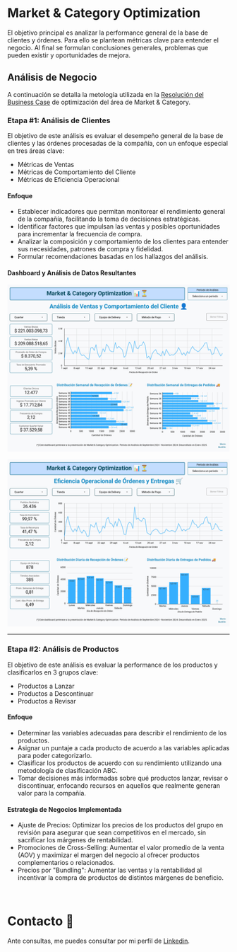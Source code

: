 # Market & Category Optimization
El objetivo principal es analizar la performance general de la base de clientes y órdenes.  Para ello se plantean métricas clave para entender el negocio. Al final se formulan conclusiones generales, problemas que pueden existir y  oportunidades de mejora.


## Análisis de Negocio
A continuación se detalla la metología utilizada en la [Resolución del Business Case](https://github.com/mabustillo14/market-optimization/blob/main/Business%20Case.pdf) de optimización del área de Market & Category.

### Etapa #1: Análisis de Clientes
El objetivo de este análisis es evaluar el desempeño general de la base de clientes y las órdenes procesadas de la compañía, con un enfoque especial en tres áreas clave:
* Métricas de Ventas
* Métricas de Comportamiento del Cliente
* Métricas de Eficiencia Operacional

#### Enfoque
* Establecer indicadores que permitan monitorear el rendimiento general de la compañía, facilitando la toma de decisiones estratégicas.
* Identificar factores que impulsan las ventas y posibles oportunidades para incrementar la frecuencia de compra.
* Analizar la composición y comportamiento de los clientes para entender sus necesidades, patrones de compra y fidelidad.
* Formular recomendaciones basadas en los hallazgos del análisis.

#### Dashboard y Análisis de Datos Resultantes
![Dashboard de Análisis de Venta y Comportamiento del Cliente](/images/dashboard_1.png)

![Dashboard de Eficiencia Operacional](/images/dashboard_2.png)

- - - 

### Etapa #2: Análisis de Productos
El objetivo de este análisis es evaluar la performance de los productos y clasificarlos en 3 grupos clave:
* Productos a Lanzar
* Productos a Descontinuar
* Productos a  Revisar

#### Enfoque
* Determinar las variables adecuadas para describir el rendimiento de los productos.
* Asignar un puntaje a cada producto de acuerdo a las variables aplicadas para poder categorizarlo.
* Clasificar los productos de acuerdo con su rendimiento utilizando una metodología de clasificación ABC.
* Tomar decisiones más informadas sobre qué productos lanzar, revisar o discontinuar, enfocando recursos en aquellos que realmente generan valor para la compañía.

#### Estrategia de Negocios Implementada
* Ajuste de Precios:
Optimizar los precios de los productos del grupo en revisión para asegurar que sean competitivos en el mercado, sin sacrificar los márgenes de rentabilidad.
* Promociones de Cross-Selling:
Aumentar el valor promedio de la venta (AOV) y maximizar el margen del negocio al ofrecer productos complementarios o relacionados.
* Precios por "Bundling": 
Aumentar las ventas y la rentabilidad al incentivar la compra de productos de distintos márgenes de beneficio.

# <br> Contacto 🌟
Ante consultas, me puedes consultar por mi perfil de [Linkedin](https://www.linkedin.com/in/mario-bustillo/).
